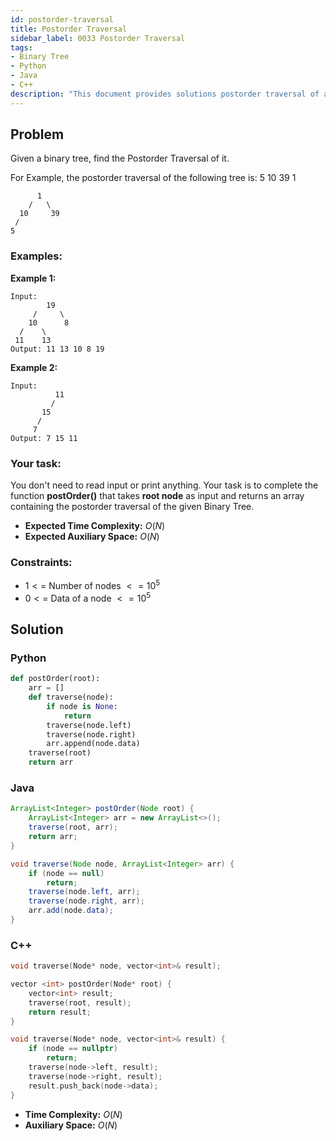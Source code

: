 ```yaml
---
id: postorder-traversal
title: Postorder Traversal
sidebar_label: 0033 Postorder Traversal
tags:
- Binary Tree
- Python
- Java
- C++
description: "This document provides solutions postorder traversal of a binary tree."
---
```


## Problem

Given a binary tree, find the Postorder Traversal of it.

For Example, the postorder traversal of the following tree is:
5 10 39 1
```
      1
    /   \
  10     39
 /
5
```

### Examples:
**Example 1:**
```
Input:
        19
     /     \
    10      8
  /    \
 11    13
Output: 11 13 10 8 19
```

**Example 2:**
```
Input:
          11
         /
       15
      /
     7
Output: 7 15 11
```

### Your task:

You don't need to read input or print anything. Your task is to complete the function **postOrder()** that takes **root node** as input and returns an array containing the postorder traversal of the given Binary Tree.

- **Expected Time Complexity:** $O(N)$
- **Expected Auxiliary Space:** $O(N)$

### Constraints:

- $1 <=$ Number of nodes $<= 10^5$
- $0 <=$ Data of a node $<= 10^5$

## Solution
### Python
```python
def postOrder(root):
    arr = []
    def traverse(node):
        if node is None:
            return
        traverse(node.left)
        traverse(node.right)
        arr.append(node.data)
    traverse(root)
    return arr
```

### Java
```java
ArrayList<Integer> postOrder(Node root) {
    ArrayList<Integer> arr = new ArrayList<>();
    traverse(root, arr);
    return arr;
}

void traverse(Node node, ArrayList<Integer> arr) {
    if (node == null)
        return;
    traverse(node.left, arr);
    traverse(node.right, arr);
    arr.add(node.data);
}
```

### C++
```cpp
void traverse(Node* node, vector<int>& result);

vector <int> postOrder(Node* root) {
    vector<int> result;
    traverse(root, result);
    return result;
}

void traverse(Node* node, vector<int>& result) {
    if (node == nullptr)
        return;
    traverse(node->left, result);
    traverse(node->right, result);
    result.push_back(node->data);
}
```

- **Time Complexity:** $O(N)$
- **Auxiliary Space:** $O(N)$